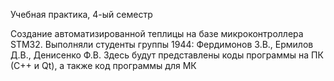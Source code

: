 Учебная практика, 4-ый семестр


Создание автоматизированной теплицы на базе микроконтроллера STM32. Выполняли студенты группы 1944: Фердимонов З.В., Ермилов Д.В., Денисенко Ф.В.
Здесь будут представлены коды программы на ПК (С++ и Qt), а также код программы для МК
